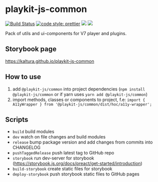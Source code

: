 # playkit-js-common

[![Build Status](https://github.com/kaltura/playkit-js-common/actions/workflows/run_canary_full_flow.yaml/badge.svg)](https://github.com/kaltura/playkit-js-common/actions/workflows/run_canary_full_flow.yaml)
[![code style: prettier](https://img.shields.io/badge/code_style-prettier-ff69b4.svg?style=flat-square)](https://github.com/prettier/prettier)
[![](https://img.shields.io/npm/v/@playkit-js/common/latest.svg)](https://www.npmjs.com/package/@playkit-js/common)
[![](https://img.shields.io/npm/v/@playkit-js/common/canary.svg)](https://www.npmjs.com/package/@playkit-js/common/v/canary)

Pack of utils and ui-components for V7 player and plugins.

## Storybook page

https://kaltura.github.io/playkit-js-common

## How to use
1. add `@playkit-js/common` into project dependencies (`npm install @playkit-js/common` or if yarn uses `yarn add @playkit-js/common`)
2. import methods, classes or components to project, f.e: `import { A11yWrapper } from '@playkit-js/common/dist/hoc/a11y-wrapper';`

## Scripts
- `build` build modules
- `dev` watch on file changes and build modules
- `release` bump package version and add changes from commits into CHANGELOG
- `pushTaggedRelease` push latest tag to GitHub repo
- `storybook` run dev-server for storybook (https://storybook.js.org/docs/preact/get-started/introduction)
- `build-storybook` create static files for storybook
- `deploy-storybook` push storybook static files to GitHub pages
